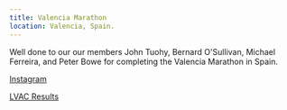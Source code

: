 ```yaml
---
title: Valencia Marathon
location: Valencia, Spain.
---
```


Well done to our our members John Tuohy, Bernard O'Sullivan, Michael Ferreira, and Peter Bowe for completing the Valencia Marathon in Spain.

<a href="https://www.instagram.com/p/DDDTDdQuviB/?img_index=1" target="_blank" rel="noopener noreferrer">Instagram</a>

<a href="/_races/2024-12-01-Valencia-Marathon" target="_blank" rel="noopener noreferrer">LVAC Results</a>
